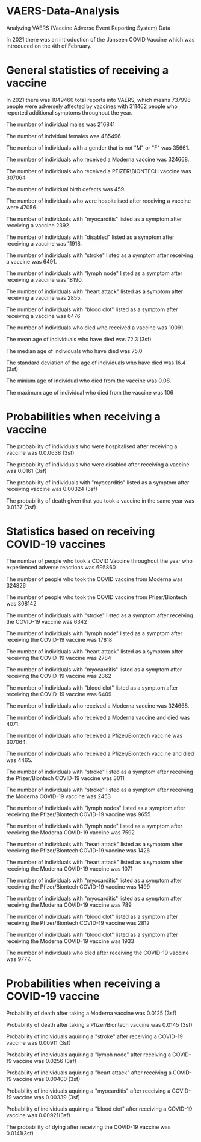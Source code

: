 # VAERS-Data-Analysis
Analyzing VAERS (Vaccine Adverse Event Reporting System) Data

In 2021 there was an introduction of the Janseen COVID Vaccine which was introduced on the 4th of February. 

# General statistics of receiving a vaccine

In 2021 there was 1049460 total reports into VAERS, which means 737998 people were adversely affected by vaccines with 311462 people who reported additional symptoms throughout the year. 

The number of individual males was 216841 

The number of indvidual females was 485496

The number of individuals with a gender that is not "M" or "F" was 35661.

The number of individuals who received a Moderna vaccine was 324668.

The number of individuals who received a PFIZER\BIONTECH vaccine was 307064 

The number of individual birth defects was 459.

The number of individuals who were hospitalised after receiving a vaccine were 47056. 

The number of individuals with "myocarditis" listed as a symptom after receiving a vaccine 2392.

The number of individuals with "disabled" listed as a symptom after receiving a vaccine was 11918.

The number of individuals with "stroke" listed as a symptom after receiving a vaccine was 6491.

The number of individuals with "lymph node" listed as a symptom after receiving a vaccine was 18190.

The number of individuals with "heart attack" listed as a symptom after receiving a vaccine was 2855.

The number of individuals with "blood clot" listed as a symptom after receiving a vaccine was 6476

The number of individuals who died who received a vaccine was 10091.

The mean age of individuals who have died was 72.3 (3sf)

The median age of individuals who have died was 75.0 

The standard deviation of the age of individuals who have died was 16.4 (3sf)

The minium age of individual who died from the vaccine was 0.08.

The maximum age of individual who died from the vaccine was 106

# Probabilities when receiving a vaccine

The probability of individuals who were hospitalised after receiving a vaccine was 0.0.0638 (3sf)

The probability of individuals who were disabled after receiving a vaccine was 0.0161 (3sf)

The probability of individuals with "myocarditis" listed as a symptom after receiving vaccine was 0.00324 (3sf)

The probability of death given that you took a vaccine in the same year was 0.0137 (3sf)

# Statistics based on receiving COVID-19 vaccines

The number of people who took a COVID Vaccine throughout the year who experienced adverse reactions  was 695860

The number of people who took the COVID vaccine from Moderna was 324826

The number of people who took the COVID vaccine from Pfizer/Biontech was 308142

The number of individuals with "stroke" listed as a symptom after receiving the COVID-19 vaccine was 6342

The number of individuals with "lymph node" listed as a symptom after receiving the COVID-19 vaccine was 17818

The number of individuals with "heart attack" listed as a symptom after receiving the COVID-19 vaccine was 2784

The number of individuals with "myocarditis" listed as a symptom after receiving the COVID-19 vaccine was 2362

The number of individuals with "blood clot" listed as a symptom after receiving the COVID-19 vaccine was 6409

The number of individuals who received a Moderna vaccine was 324668.

The number of individuals who received a Moderna vaccine and died was 4071.

The number of individuals who received a Pfizer/Biontech vaccine was 307064.

The number of individuals who received a Pfizer/Biontech vaccine and died was 4465.

The number of individuals with "stroke" listed as a symptom after receiving the Pfizer/Biontech COVID-19 vaccine was 3011

The number of individuals with "stroke" listed as a symptom after receiving the Moderna COVID-19 vaccine was 2453

The number of individuals with "lymph nodes" listed as a symptom after receiving the Pfizer/Biontech COVID-19 vaccine was 9655

The number of individuals with "lymph node" listed as a symptom after receiving the Moderna COVID-19 vaccine was 7592

The number of individuals with "heart attack" listed as a symptom after receiving the Pfizer/Biontech COVID-19 vaccine was 1426

The number of individuals with "heart attack" listed as a symptom after receiving the Moderna COVID-19 vaccine was 1071

The number of individuals with "myocarditis" listed as a symptom after receiving the Pfizer/Biontech COVID-19 vaccine was 1499

The number of individuals with "myocarditis" listed as a symptom after receiving the Moderna COVID-19 vaccine was 789

The number of individuals with "blood clot" listed as a symptom after receiving the Pfizer/Biontech COVID-19 vaccine was 2812

The number of individuals with "blood clot" listed as a symptom after receiving the Moderna COVID-19 vaccine was 1933

The number of individuals who died after receiving the COVID-19 vaccine was 9777.


# Probabilities when receiving a COVID-19 vaccine

Probability of death after taking a Moderna vaccine was 0.0125 (3sf)

Probability of death after taking a Pfizer/Biontech vaccine was 0.0145 (3sf)

Probability of individuals aquiring a "stroke" after receiving a COVID-19 vaccine was 0.00911 (3sf)

Probability of individuals aquiring a "lymph node" after receiving a COVID-19 vaccine was 0.0256 (3sf)

Probability of individuals aquiring a "heart attack" after receiving a COVID-19 vaccine was 0.00400 (3sf)

Probability of individuals aquiring a "myocarditis" after receiving a COVID-19 vaccine was 0.00339 (3sf)

Probability of individuals aquiring a "blood clot" after receiving a COVID-19 vaccine was 0.00921(3sf)

The probability of dying after receiving the COVID-19 vaccine was 0.0141(3sf)



